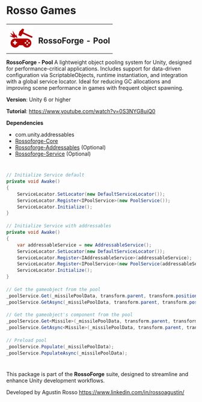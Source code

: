 # Rosso Games

<table>
  <tr>
    <td><img src="https://github.com/rossogames/Rossoforge-Pool/blob/master/logo.png?raw=true" alt="RossoForge" width="64"/></td>
    <td><h2>RossoForge - Pool</h2></td>
  </tr>
</table>

**RossoForge - Pool** A lightweight object pooling system for Unity, designed for performance-critical applications. Includes support for data-driven configuration via ScriptableObjects, runtime instantiation, and integration with a global service locator. Ideal for reducing GC allocations and improving scene performance in games with frequent object spawning.

**Version**: Unity 6 or higher

**Tutorial**: https://www.youtube.com/watch?v=0S3NYG8uiQ0

**Dependencies**
* com.unity.addressables
* [Rossoforge-Core](https://github.com/rossogames/Rossoforge-Core.git)
* [Rossoforge-Addressables](https://github.com/rossogames/Rossoforge-Addressables.git) (Optional)
* [Rossoforge-Service](https://github.com/rossogames/Rossoforge-Services.git) (Optional)

#
```csharp
// Initialize Service default
private void Awake()
{
    ServiceLocator.SetLocator(new DefaultServiceLocator());
    ServiceLocator.Register<IPoolService>(new PoolService());
    ServiceLocator.Initialize();
}

// Initialize Service with addressables
private void Awake()
{
    var addressableService = new AddressableService();
    ServiceLocator.SetLocator(new DefaultServiceLocator());
    ServiceLocator.Register<IAddressableService>(addressableService);
    ServiceLocator.Register<IPoolService>(new PoolService(addressableService));
    ServiceLocator.Initialize();
}

// Get the gameobject from the pool 
_poolService.Get(_missilePoolData, transform.parent, transform.position, Space.World);
_poolService.GetAsync(_missilePoolData, transform.parent, transform.position, Space.World);

// Get the gameobject's component from the pool
_poolService.Get<Missile>(_missilePoolData, transform.parent, transform.position, Space.World);
_poolService.GetAsync<Missile>(_missilePoolData, transform.parent, transform.position, Space.World);

// Preload pool
_poolService.Populate(_missilePoolData);
_poolService.PopulateAsync(_missilePoolData);

```
#
This package is part of the **RossoForge** suite, designed to streamline and enhance Unity development workflows.

Developed by Agustin Rosso
https://www.linkedin.com/in/rossoagustin/
